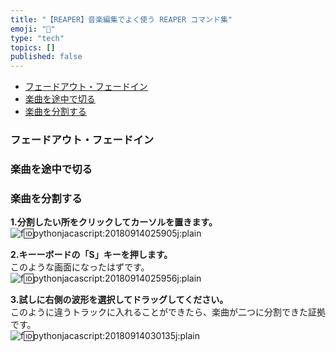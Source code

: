 ```yaml
---
title: "【REAPER】音楽編集でよく使う REAPER コマンド集"
emoji: "🤖"
type: "tech"
topics: []
published: false
---
```


* [フェードアウト・フェードイン](#フェードアウトフェードイン)
* [楽曲を途中で切る](#楽曲を途中で切る)
* [楽曲を分割する](#楽曲を分割する)

### フェードアウト・フェードイン

### 楽曲を途中で切る

### 楽曲を分割する

**1.分割したい所をクリックしてカーソルを置きます。**  
![f:id:pythonjacascript:20180914025905j:plain](/images/ppythonjacascript2018091420180914025905.jpg "f:id:pythonjacascript:20180914025905j:plain")

  
**2.キーーボードの「S」キーを押します。**  
このような画面になったはずです。  
![f:id:pythonjacascript:20180914025956j:plain](/images/ppythonjacascript2018091420180914025956.jpg "f:id:pythonjacascript:20180914025956j:plain")

  
**3.試しに右側の波形を選択してドラッグしてください。**  
このように違うトラックに入れることができたら、楽曲が二つに分割できた証拠です。  
![f:id:pythonjacascript:20180914030135j:plain](/images/ppythonjacascript2018091420180914030135.jpg "f:id:pythonjacascript:20180914030135j:plain")